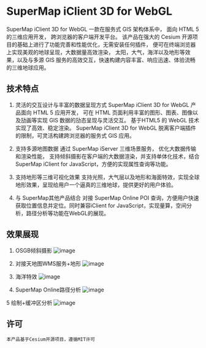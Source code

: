 # SuperMap iClient 3D for WebGL

SuperMap iClient 3D for WebGL 一款在服务式 GIS 架构体系中， 面向 HTML 5 的三维应用开发， 跨浏览器的客户端开发平台。 该产品在强大的 Cesium 开源项目的基础上进行了功能完善和性能优化，无需安装任何插件， 便可在终端浏览器上实现美观的地球呈现，大数据量高效渲染， 太阳，大气，海洋以及地形等效果，以及与多源 GIS 服务的高效交互，快速构建内容丰富、响应迅速、体验流畅的三维地球应用。

## 技术特点

1. 灵活的交互设计与丰富的数据呈现方式
	SuperMap iClient 3D for WebGL 产品面向 HTML 5 应用开发， 可在 HTML 页面利用丰富的图形、图表、图像以及劢画等实现 GIS 数据的劢态呈现与灵活交互。 基于HTML5 的 WebGL 技术实现了高效、稳定渲染。 SuperMap iClient 3D for WebGL 脱离客户端插件的限制，可灵活构建跨浏览器的服务式 GIS 应用。
	
2. 支持多源地图数据
	通过 SuperMap iServer 三维场景服务， 优化大数据传输和渲染性能， 支持倾斜摄影在客户端的大数据渲染，并支持单体化技术，结合 SuperMap iClient for JavaScript，方便的实现属性查询等功能。
	
3. 支持地形等三维可视化效果
	支持光照，大气层以及地形和海面特效，实现全球地形效果，呈现给用户一个逼真的三维地球，提供更好的用户体验。
	
4. 与 SuperMap其他产品结合
	对接 SuperMap Online POI 查询，方便用户快速获取位置信息并定位。同时兼容iClient for JavaScript，实现量算，空间分析，路径分析等功能在WebGL的展现。
	
## 效果展现

1. OSGB倾斜摄影
 ![image](https://github.com/SuperMap/iClient3D-for-WebGL/raw/master/images/1osgb.png)
 
2. 对接天地图WMS服务+地形
 ![image](https://github.com/SuperMap/iClient3D-for-WebGL/raw/master/images/2terrain.png)
 
3. 海洋特效
 ![image](https://github.com/SuperMap/iClient3D-for-WebGL/raw/master/images/3ocean.png)
 
4. SuperMap Online路径分析
 ![image](https://github.com/SuperMap/iClient3D-for-WebGL/raw/master/images/4onlineAPI.png)
 
5 绘制+缓冲区分析
 ![image](https://github.com/SuperMap/iClient3D-for-WebGL/raw/master/images/5buffer.png)
 
## 许可
	本产品基于Cesium开源项目，遵循MIT许可
